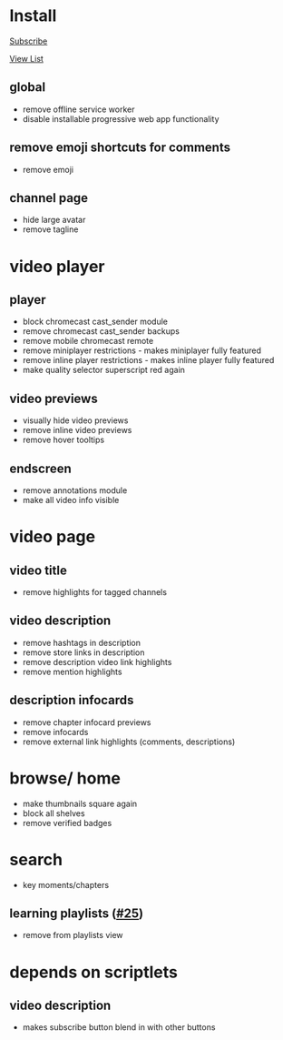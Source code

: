 # Install

[Subscribe](https://subscribe.adblockplus.org/?location=https%3A%2F%2Fraw.githubusercontent.com%2Fmchangrh%2Fyt-neuter%2Fmaster%2Ffilters%2Fmisc.txt&title=yt-neuter%20misc)

[View List](https://raw.githubusercontent.com/mchangrh/yt-neuter/master/filters/misc.txt)

## global
* remove offline service worker
* disable installable progressive web app functionality
## remove emoji shortcuts for comments
* remove emoji
## channel page
* hide large avatar
* remove tagline
# video player
## player
* block chromecast cast_sender module
* remove chromecast cast_sender backups
* remove mobile chromecast remote
* remove miniplayer restrictions - makes miniplayer fully featured
* remove inline player restrictions - makes inline player fully featured
* make quality selector superscript red again
## video previews
* visually hide video previews
* remove inline video previews 
* remove hover tooltips
## endscreen
* remove annotations module
* make all video info visible
# video page
## video title
* remove highlights for tagged channels
## video description
* remove hashtags in description
* remove store links in description
* remove description video link highlights
* remove mention highlights
## description infocards
* remove chapter infocard previews
* remove infocards
* remove external link highlights (comments, descriptions)
# browse/ home
* make thumbnails square again
* block all shelves
* remove verified badges
# search
* key moments/chapters
## learning playlists ([#25](https://github.com/mchangrh/yt-neuter/issues/25))
* remove from playlists view
# depends on scriptlets
## video description
* makes subscribe button blend in with other buttons